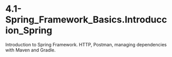 # 4.1-Spring_Framework_Basics.Introduccion_Spring
Introduction to Spring Framework. HTTP, Postman, managing dependencies with Maven and Gradle.
